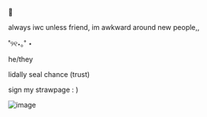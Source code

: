 🦭 
 
always iwc unless friend, im awkward around new people,,

˚୨୧⋆｡˚ ⋆

he/they


lidally seal chance (trust)


sign my strawpage :  )

![image](https://github.com/user-attachments/assets/67ced007-53b7-4cde-8e78-54ee99cb20c9)




<!--
**sspacedoutz/sspacedoutz** is a ✨ _special_ ✨ repository because its `README.md` (this file) appears on your GitHub profile.

Here are some ideas to get you started:

- 🔭 I’m currently working on ...
- 🌱 I’m currently learning ...
- 👯 I’m looking to collaborate on ...
- 🤔 I’m looking for help with ...
- 💬 Ask me about ...
- 📫 How to reach me: ...
- 😄 Pronouns: ...
- ⚡ Fun fact: ...
-->
